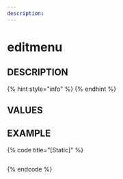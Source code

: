 ```yaml
---
description:
---
```


# editmenu

## DESCRIPTION

{% hint style="info" %}
{% endhint %}
## VALUES

## EXAMPLE

{% code title="\[Static\]" %}
```markup

```
{% endcode %}